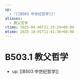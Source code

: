 ```yaml
---
up:
  - "[[B503 中世纪哲学]]"
aliases:
  - 教父哲学
ctime: 2025-04-06T21:25:24+08:00
mtime: 2025-10-01T11:41:36+08:00
---
```


# B503.1 教父哲学

- up: [[B503 中世纪哲学]]
